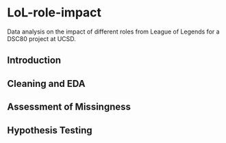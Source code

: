 # LoL-role-impact
Data analysis on the impact of different roles from League of Legends for a DSC80 project at UCSD. 

## Introduction

## Cleaning and EDA

## Assessment of Missingness

## Hypothesis Testing